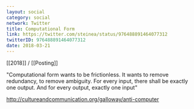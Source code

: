 ```yaml
---
layout: social
category: social
network: Twitter
title: Computational Form
link: https://twitter.com/steinea/status/976488891464077312
twitterID: 976488891464077312
date: 2018-03-21
---
```


[[2018]] / [[Posting]]

"Computational form wants to be frictionless. It wants to remove redundancy, to remove ambiguity. For every input, there shall be exactly one output. And for every output, exactly one input"

<http://cultureandcommunication.org/galloway/anti-computer>
